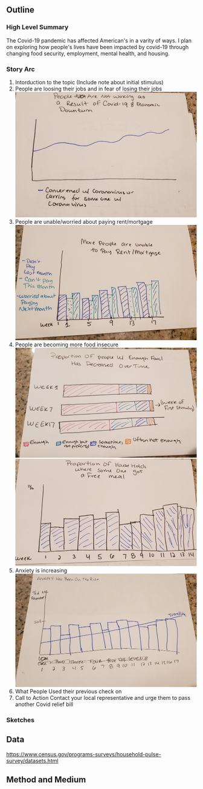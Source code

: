 ## Outline
### High Level Summary
The Covid-19 pandemic has affected American's in a varity of ways.  I plan on exploring how people's lives have been impacted by covid-19 through changing food security, employment, mental health, and housing.

### Story Arc
1. Intorduction to the topic (Include note about initial stimulus)
2. People are loosing their jobs and in fear of losing their jobs
  ![final3](Final3.jpg)
3. People are unable/worried about paying rent/mortgage
  ![final4](Final4.jpg)
4. People are becoming more food insecure
![final1](Final1.jpg)
![final2](Final2.jpg)
5. Anxiety is increasing
![final5](Final5.jpg)
6. What People Used their previous check on
7. Call to Action
  Contact your local representative and urge them to pass another Covid relief bill 
### Sketches

## Data
https://www.census.gov/programs-surveys/household-pulse-survey/datasets.html

## Method and Medium
